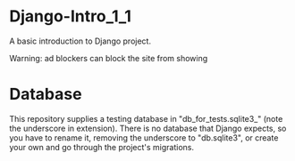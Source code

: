 # Django-Intro_1_1

A basic introduction to Django project. 

Warning: ad blockers can block the site from showing

# Database
This repository supplies a testing database in "db_for_tests.sqlite3_" (note the underscore in extension). There is no database that Django expects, so you have to rename it, removing the underscore to "db.sqlite3", or create your own and go through the project's migrations.

